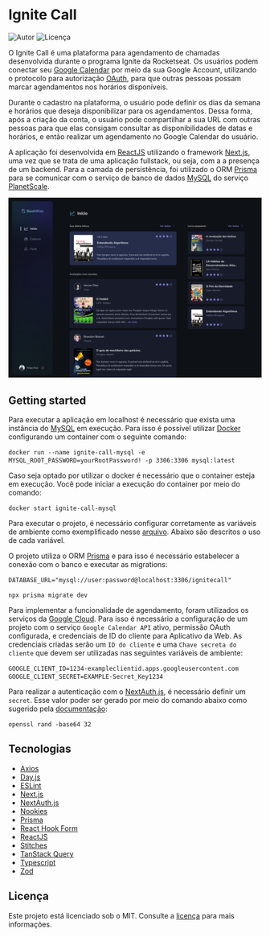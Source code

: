 # Ignite Call

![Autor](https://img.shields.io/badge/developer-jfilipedias-blue)
![Licença](https://img.shields.io/github/license/jfilipedias/ignite-call)

O Ignite Call é uma plataforma para agendamento de chamadas desenvolvida durante o programa Ignite da Rocketseat. Os usuários podem conectar seu [Google Calendar](https://calendar.google.com/ "Site do Google Calendar") por meio da sua Google Account, utilizando o protocolo para autorização [OAuth](https://oauth.net/ "Site do OAuth"), para que outras pessoas possam marcar agendamentos nos horários disponíveis. 

Durante o cadastro na plataforma, o usuário pode definir os dias da semana e horários que deseja disponibilizar para os agendamentos. Dessa forma, após a criação da conta, o usuário pode compartilhar a sua URL com outras pessoas para que elas consigam consultar as disponibilidades de datas e horários, e então realizar um agendamento no Google Calendar do usuário.


A aplicação foi desenvolvida em [ReactJS](https://reactjs.org/ "Site do React") utilizando o framework [Next.js](https://nextjs.org/ "Site do Next.js"), uma vez que se trata de uma aplicação fullstack, ou seja, com a a presença de um backend. Para a camada de persistência, foi utilizado o ORM [Prisma](https://prisma.io/ "Site do Prisma") para se comunicar com o serviço de banco de dados [MySQL](https://mysql.com/ "Site do MySQL") do serviço [PlanetScale](https://planetscale.com/ "Site do PlanetScale").

![Interface da aplicação Ignite Call](./docs/cover.png)

## Getting started

Para executar a aplicação em localhost é necessário que exista uma instância do [MySQL](https://mysql.com/) em execução. Para isso é possível utilizar [Docker](https://docker.com/) configurando um container com o seguinte comando: 

```shell
docker run --name ignite-call-mysql -e MYSQL_ROOT_PASSWORD=yourRootPassword! -p 3306:3306 mysql:latest
```

Caso seja optado por utilizar o docker é necessário que o container esteja em execução. Você pode iniciar a execução do container por meio do comando: 

```shell
docker start ignite-call-mysql
```

Para executar o projeto, é necessário configurar corretamente as variáveis de ambiente como exemplificado nesse [arquivo](./.env.example). Abaixo são descritos o uso de cada variável.

O projeto utiliza o ORM [Prisma](https://prisma.io/) e para isso é necessário estabelecer a conexão com o banco e executar as migrations:

```env
DATABASE_URL="mysql://user:password@localhost:3306/ignitecall"
```

```shell
npx prisma migrate dev
```

Para implementar a funcionalidade de agendamento, foram utilizados os serviços da [Google Cloud](https://cloud.google.com/). Para isso é necessário a configuração de um projeto com o serviço `Google Calendar API` ativo, permissão OAuth configurada, e credenciais de ID do cliente para Aplicativo da Web. As credenciais criadas serão um `ID do cliente` e uma `Chave secreta do cliente` que devem ser utilizadas nas seguintes variáveis de ambiente:

```env
GOOGLE_CLIENT_ID=1234-exampleclientid.apps.googleusercontent.com
GOOGLE_CLIENT_SECRET=EXAMPLE-Secret_Key1234
```

Para realizar a autenticação com o [NextAuth.js](https://next-auth.js.org/), é necessário definir um `secret`. Esse valor poder ser gerado por meio do comando abaixo como sugerido pela [documentação](https://next-auth.js.org/configuration/options#secret):

```shell
openssl rand -base64 32
```

## Tecnologias

- [Axios](https://axios-http.com)
- [Day.js](https://day.js.org/)
- [ESLint](https://eslint.org/)
- [Next.js](https://nextjs.org/)
- [NextAuth.js](https://next-auth.js.org/)
- [Nookies](https://github.com/maticzav/nookies#readme)
- [Prisma](https://prisma.io/)
- [React Hook Form](https://react-hook-form.com/)
- [ReactJS](https://reactjs.org/)
- [Stitches](https://stitches.dev/)
- [TanStack Query](https://tanstack.com/query)
- [Typescript](https://typescriptlang.org/)
- [Zod](https://zod.dev/)

## Licença

Este projeto está licenciado sob o MIT. Consulte a [licença](LICENSE) para mais informações.
